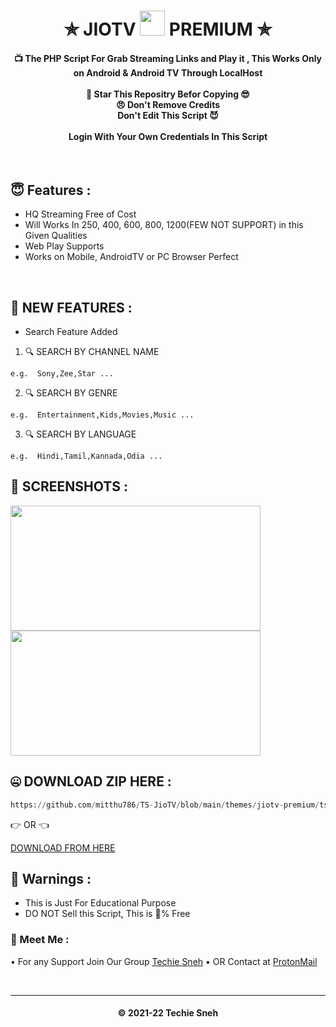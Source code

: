 <h1 align='center'>✯ JIOTV <img src="https://upload.wikimedia.org/wikipedia/commons/thumb/8/8a/Jio_TV_logo.svg/1200px-Jio_TV_logo.svg.png" width="40" height="40"> PREMIUM ✯</h1>

<!-- DO NOT EDIT FILE AND ADD YOU NAME HERE AND PUBLISH -->
<!-- © 2021-22 TechieSneh -->

<h4 align='center'>📺 The PHP Script For Grab Streaming Links and Play it , This Works Only on Android & Android TV
Through LocalHost <br><br>🌟 Star This Repositry Befor Copying 😎<br>😠 Don't Remove Credits<br>Don't Edit This Script
😈<br><br>Login With Your Own Credentials In This Script</h4>
<br>

<h2>😇 Features :</h2>

- HQ Streaming Free of Cost <br>
- Will Works In 250, 400, 600, 800, 1200(FEW NOT SUPPORT) in this Given Qualities
- Web Play Supports
- Works on Mobile, AndroidTV or PC Browser Perfect

<br>
<h2>💖 NEW FEATURES :</h2>

- Search Feature Added<br>

1. 🔍 SEARCH BY CHANNEL NAME 
```
e.g.  Sony,Zee,Star ...
```
2. 🔍 SEARCH BY GENRE 
```
e.g.  Entertainment,Kids,Movies,Music ...
```
3. 🔍 SEARCH BY LANGUAGE 
```
e.g.  Hindi,Tamil,Kannada,Odia ...
```

<h2>📸 SCREENSHOTS : </h2>

<img src="https://raw.githubusercontent.com/mitthu786/TS-JioTV/main/screenshots/jiotv-premium/premium.png" width="400" height="200">

<br>

<img src="https://raw.githubusercontent.com/mitthu786/TS-JioTV/main/screenshots/main/play.png" width="400" height="200">

<br>
<h2>🤐 DOWNLOAD ZIP HERE :</h2>

```py
https://github.com/mitthu786/TS-JioTV/blob/main/themes/jiotv-premium/tspremium.zip?raw=true
```

👉 OR 👈

[DOWNLOAD FROM HERE](https://github.com/mitthu786/TS-JioTV/blob/main/themes/jiotv-premium/tspremium.zip?raw=true)

<h2>🚸 Warnings :</h2>

- This is Just For Educational Purpose
- DO NOT Sell this Script, This is 💯% Free

<h3>🤗 Meet Me : </h3>

• For any Support Join Our Group [Techie Sneh](https://telegram.me/techiesneh)
• OR Contact at [ProtonMail](mailto:techiesneh@protonmail.com)

<br>

---
<h4 align='center'>© 2021-22 Techie Sneh</h4>

<!-- DO NOT REMOVE THIS CREDIT -->

